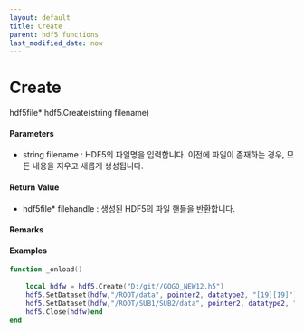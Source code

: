 ```yaml
---
layout: default
title: Create
parent: hdf5 functions
last_modified_date: now
---
```


# Create

hdf5file* hdf5.Create\(string filename\)

#### Parameters

* string filename : HDF5의 파일명을 입력합니다.
이전에 파일이 존재하는 경우, 모든 내용을 지우고 새롭게 생성됩니다.

#### Return Value

* hdf5file* filehandle : 생성된 HDF5의 파일 핸들을 반환합니다.

#### Remarks



#### Examples

```lua
function _onload()
	
	local hdfw = hdf5.Create("D:/git//GOGO_NEW12.h5")
	hdf5.SetDataset(hdfw,"/ROOT/data", pointer2, datatype2, "[19][19]")
	hdf5.SetDataset(hdfw,"/ROOT/SUB1/SUB2/data", pointer2, datatype2, "[19][19]")
	hdf5.Close(hdfw)end
end

```
